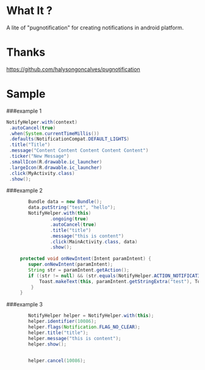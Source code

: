 # What It ?
A lite of "pugnotification" for creating notifications in android platform.
# Thanks
https://github.com/halysongoncalves/pugnotification
# Sample
###example 1
```java
NotifyHelper.with(context)
 .autoCancel(true)
 .when(System.currentTimeMillis())
 .defaults(NotificationCompat.DEFAULT_LIGHTS)
 .title("Title")
 .message("Content Content Content Content Content")
 .ticker("New Message")
 .smallIcon(R.drawable.ic_launcher)
 .largeIcon(R.drawable.ic_launcher)
 .click(MyActivity.class)
 .show();
 ```
###example 2
```java
        Bundle data = new Bundle();
        data.putString("test", "hello");
        NotifyHelper.with(this)
                .ongoing(true)
                .autoCancel(true)
                .title("title")
                .message("this is content")
                .click(MainActivity.class, data)
                .show();
                
     protected void onNewIntent(Intent paramIntent) {
        super.onNewIntent(paramIntent);
        String str = paramIntent.getAction();
        if ((str != null) && (str.equals(NotifyHelper.ACTION_NOTIFICATION_CLICK_INTENT))) {
            Toast.makeText(this, paramIntent.getStringExtra("test"), Toast.LENGTH_SHORT).show();
         }
     }

 ```
###example 3
```java
        NotifyHelper helper = NotifyHelper.with(this);
        helper.identifier(10086);
        helper.flags(Notification.FLAG_NO_CLEAR);
        helper.title("title");
        helper.message("this is content");
        helper.show();


        helper.cancel(10086);
 ```
